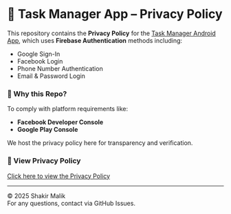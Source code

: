 # 📜 Task Manager App – Privacy Policy

This repository contains the **Privacy Policy** for the [Task Manager Android App](https://github.com/ShakirAhmad70/TaskManagerFbPrivacyAndPolicy), which uses **Firebase Authentication** methods including:

- Google Sign-In  
- Facebook Login  
- Phone Number Authentication  
- Email & Password Login

### 🔐 Why this Repo?

To comply with platform requirements like:
- **Facebook Developer Console**
- **Google Play Console**

We host the privacy policy here for transparency and verification.

### 📄 View Privacy Policy

[Click here to view the Privacy Policy](https://shakirahmad70.github.io/TaskManagerFbPrivacyAndPolicy/FbPrivacyPolicy.html)

---

© 2025 Shakir Malik  
For any questions, contact via GitHub Issues.
